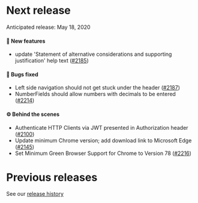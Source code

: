 # Next release

Anticipated release: May 18, 2020

#### 🚀 New features

- update 'Statement of alternative considerations and supporting justification' help text ([#2185])

#### 🐛 Bugs fixed

- Left side navigation should not get stuck under the header ([#2187])
- NumberFields should allow numbers with decimals to be entered ([#2214])

#### ⚙️ Behind the scenes

- Authenticate HTTP Clients via JWT presented in Authorization header ([#2100])
- Update minimum Chrome version; add download link to Microsoft Edge ([#2145])
- Set Minimum Green Browser Support for Chrome to Version 78 ([#2216])

# Previous releases

See our [release history](https://github.com/18F/cms-hitech-apd/releases)

[#2100]: https://github.com/18F/cms-hitech-apd/issues/2100
[#2187]: https://github.com/18F/cms-hitech-apd/issues/2187
[#2145]: https://github.com/18F/cms-hitech-apd/issues/2145
[#2185]: https://github.com/18F/cms-hitech-apd/issues/2185
[#2216]: https://github.com/18F/cms-hitech-apd/issues/2216
[#2214]: https://github.com/18F/cms-hitech-apd/issues/2214
